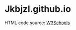 # Jkbjzl.github.io

HTML code source: [W3Schools](https://www.w3schools.com/howto/howto_css_example_website.asp)
